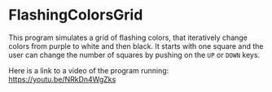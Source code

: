 # FlashingColorsGrid
This program simulates a grid of flashing colors, that iteratively change colors from purple to white and then black.
It starts with one square and the user can change the number of squares by pushing on the  `UP`  or `DOWN` keys.

Here is a link to a video of the program running: https://youtu.be/NRkDn4WgZks
